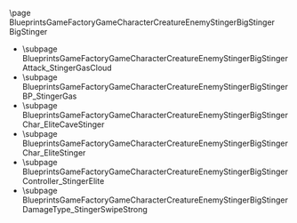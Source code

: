 \page BlueprintsGameFactoryGameCharacterCreatureEnemyStingerBigStinger BigStinger
- \subpage BlueprintsGameFactoryGameCharacterCreatureEnemyStingerBigStingerAttack_StingerGasCloud
- \subpage BlueprintsGameFactoryGameCharacterCreatureEnemyStingerBigStingerBP_StingerGas
- \subpage BlueprintsGameFactoryGameCharacterCreatureEnemyStingerBigStingerChar_EliteCaveStinger
- \subpage BlueprintsGameFactoryGameCharacterCreatureEnemyStingerBigStingerChar_EliteStinger
- \subpage BlueprintsGameFactoryGameCharacterCreatureEnemyStingerBigStingerController_StingerElite
- \subpage BlueprintsGameFactoryGameCharacterCreatureEnemyStingerBigStingerDamageType_StingerSwipeStrong
